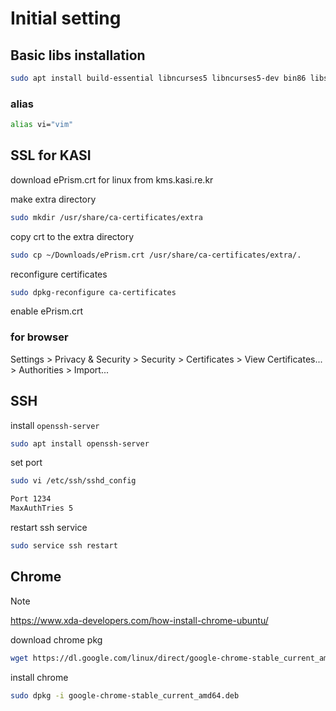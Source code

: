 # Initial setting

## Basic libs installation

```bash
sudo apt install build-essential libncurses5 libncurses5-dev bin86 libssl-dev bison flex libelf-dev vim mlocate libpython3-dev python2.7-dev meld autoconf libtool pkgconf net-tools git cutecom linux-source xterm
```

### alias

```bash
alias vi="vim"
```

## SSL for KASI

download ePrism.crt for linux from kms.kasi.re.kr

make extra directory

```bash
sudo mkdir /usr/share/ca-certificates/extra
```

copy crt to the extra directory

```bash
sudo cp ~/Downloads/ePrism.crt /usr/share/ca-certificates/extra/.
```

reconfigure certificates

```bash
sudo dpkg-reconfigure ca-certificates
```

enable ePrism.crt

### for browser

Settings > Privacy & Security > Security > Certificates > View Certificates... > Authorities > Import...

## SSH

install `openssh-server`

```bash
sudo apt install openssh-server
```

set port

```bash
sudo vi /etc/ssh/sshd_config

Port 1234
MaxAuthTries 5
```

restart ssh service

```bash
sudo service ssh restart
```

## Chrome

> [!NOTE]
> https://www.xda-developers.com/how-install-chrome-ubuntu/

download chrome pkg

```bash
wget https://dl.google.com/linux/direct/google-chrome-stable_current_amd64.deb
```

install chrome

```bash
sudo dpkg -i google-chrome-stable_current_amd64.deb
```
